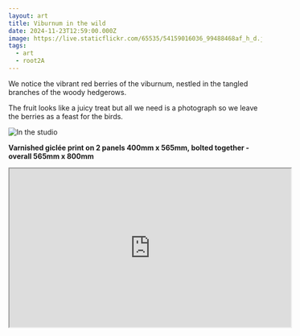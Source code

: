```yaml
---
layout: art
title: Viburnum in the wild
date: 2024-11-23T12:59:00.000Z
image: https://live.staticflickr.com/65535/54159016036_99488468af_h_d.jpg
tags:
  - art
  - root2A
---
```

We notice the vibrant red berries of the viburnum, nestled in the tangled branches of the woody hedgerows. 

The fruit looks like a juicy treat but all we need is a photograph so we leave the berries as a feast for the birds.

![In the studio](https://live.staticflickr.com/65535/54158144842_2d87eea73e_h_d.jpg "in the studio")

**Varnished giclée print on 2 panels 400mm x 565mm, bolted together - overall 565mm x 800mm**

<div class="video-box"><iframe width="560" height="315" src="https://www.youtube.com/embed/uYgxMu1DF38?si=H5-vDLZJfsRtCJKg?rel=0" allow="accelerometer; autoplay; encrypted-media; gyroscope; picture-in-picture" allowfullscreen></iframe></div>
